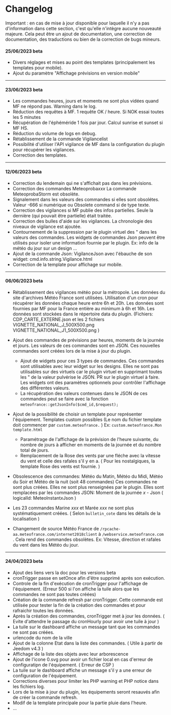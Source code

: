 # Changelog

Important : en cas de mise à jour disponible pour laquelle il n'y a pas d'information dans cette section, c'est qu'elle n'intègre aucune nouveauté majeure. Cela peut être un ajout de documentation, une correction de documentation, des traductions ou bien de la correction de bugs mineurs.


#### 25/06/2023 beta
- Divers réglages et mises au point des templates (principalement les templates pour mobile).
- Ajout du paramètre "Affichage prévisions en version mobile"

***
#### 23/06/2023 beta
- Les commandes heures, jours et moments ne sont plus vidées quand MF ne répond pas. Warning dans le log.
- Réduction des requêtes à MF. 1 requête OK / heure. Si NOK essai toutes les 5 minutes
- Récupération de l'éphéméride 1 fois par jour. Calcul sunrise et sunset si MF HS.
- Réduction du volume de logs en debug.
- Rétablissement de la commande Vigilancelist
- Possibilité d'utiliser l'API vigilance de MF dans la configuration du plugin pour récupérer les vigilances.
- Correction des templates.
  
***
#### 12/06/2023 beta
- Correction du lendemain qui ne s'affichait pas dans les prévisions.
- Correction des commandes Meteoproba*xxx* La commande MeteoprobaStorm est obsolète.
- Signalement dans les valeurs des commandes si elles sont obsolétes. Valeur -666 si numérique ou Obsolete command si de type texte.
- Correction des vigilances si MF publie des infos partielles. Seule la dernière (qui pouvait être partielle) était traitée.
- Correction des bulles d'aide sur les vigilances. La chronologie des niveaux de vigilance est ajoutée.
- Contournement de la suppression par le plugin virtuel des " dans les valeurs des commandes. Les widgets de commandes Json peuvent être utilisés pour isoler une information fournie par le plugin. Ex: info de la météo du jour sur un design ...
- Ajout de la commande Json: VigilanceJson avec l'ébauche de son widget: cmd.info.string.Vigilance.html
- Correction de la template pour affichage sur mobile.

***
#### 06/06/2023 beta
- Rétablissement des vigilances météo pour la métropole. Les données du site d'archives Météo France sont utilisées. Utilisation d'un cron pour récupérer les données chaque heure entre 6h et 20h. Les données sont fournies par MF pour la France entière au minimum à 6h et 16h. Les données sont stockées dans le répertoire data du plugin. (Fichiers: CDP_CARTE_EXTERNE.json et les 2 fichiers VIGNETTE_NATIONAL_J_500X500.png VIGNETTE_NATIONAL_J1_500X500.png )
- Ajout des commandes de prévisions par heures, moments de la journée et jours. Les valeurs de ces commandes sont en JSON. Ces nouvelles commandes sont créées lors de la mise à jour du plugin. 
  - Ajout de widgets pour ces 3 types de commandes. Ces commandes sont utilisables avec leur widget sur les designs. Elles ne sont pas utilisables sur des virtuels car le plugin virtuel en supprimant toutes les " de la valeur pulvérise le JSON. PR sur le plugin virtuel à faire. Les widgets ont des paramètres optionnels pour contrôler l'affichage des différentes valeurs.
  - La récupération des valeurs contenues dans le JSON de ces commandes peut se faire avec la fonction `meteofrance::getJsonInfo($cmd_id,$request);`
- Ajout de la possibilité de choisir un template pour représenter l'équipement. Templates custom possibles (Le nom du fichier template doit commencer par `custom.meteofrance.` ) Ex: `custom.meteofrance.Mon template.html`
  - Paramétrage de l'affichage de la prévision de l'heure suivante, du nombre de jours à afficher en moments de la journée et du nombre total de jours.
  - Remplacement de la Rose des vents par une fléche avec la vitesse du vent et celle des rafales s'il y en a. ( Pour les nostalgiques, la template Rose des vents est fournie. )

- Obsolescence des commandes: Météo du Matin, Météo du Midi, Météo du Soir et Météo de la nuit (soit 48 commandes) Ces commandes ne sont plus créées. Elles ne sont plus renseignées par le plugin. Elles sont remplacées par les commandes JSON: Moment de la journée *x* - Json ( logicalId: MeteoInstant*x*Json )
- Les 23 commandes Marine *xxx* et Marée *xxx* ne sont plus systématiquement créées. ( Selon `bulletin_cote` dans les détails de la localisation ) 
- Changement de source Météo France de `/rpcache-aa.meteofrance.com/internet2018client` à `/webservice.meteofrance.com` . Cela rend des commandes obsolètes. Ex: Vitesse, direction et rafales du vent dans les Météo du jour.


***

#### 24/04/2023 beta
- Ajout des liens vers la doc pour les versions beta
- cronTrigger passe en setOnce afin d'être supprimé après son exécution.
- Controle de la fin d'exécution de cronTrigger pour l'affichage de l'équipement. (Erreur 500 si l'on affiche la tuile alors que les commandes ne sont pas toutes créées)
- Création de la commande refresh par cronTrigger. Cette commande est utilisée pour tester la fin de la création des commandes et pour rafraichir toutes les données.
- Après la création des commandes, cronTrigger met à jour les données. ( Evite d'attendre le passage du cronHourly pour avoir une tuile à jour )
- La tuile sur le dashboard affiche un message tant que les commandes ne sont pas créées.
- urlencode du nom de la ville
- Ajout de la colonne Etat dans la liste des commandes. ( Utile à partir de Jeedom v4.3 )
- Affichage de la liste des objets avec leur arborescence
- Ajout de l'icone 0.svg pour avoir un fichier local en cas d'erreur de configuratipn de l'équipement. ( Erreur de CSP )
- La tuile sur le dashboard affiche un message s'il y a une erreur de configuration de l'équipement.
- Corrections diverses pour limiter les PHP warning et PHP notice dans les fichiers log.
- Lors de la mise à jour du plugin, les équipements seront resauvés afin de créer la commande refresh.
- Modif de la template principale pour la partie pluie dans l'heure.
- ...
